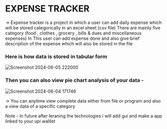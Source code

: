 <h1>EXPENSE TRACKER</h1>
-> Expense tracker is a project in which a user can add daily expense which will be stored categorically in an excel sheet (csv file) 
   There are mainly five category (food , clothes , grocery , bills & dues and miscellaneous expenses)
   In This user can add expense done and also give brief description of the expense which will also be stored in the file 
 <h3> Here is how data is stored in tabular form</h3> 



![Screenshot 2024-06-05 222000](https://github.com/saurabhjha05/Expense-tracker-project/assets/72244568/8caea310-89bc-42f7-a0e7-03f46bdc7036)

<h3>Then you can also view pie chart analysis of your data -</h3> 

![Screenshot 2024-06-04 171746](https://github.com/saurabhjha05/Expense-tracker-project/assets/72244568/a6a5bf65-188d-409f-ac59-8c08237ae4b1)

-> You can anytime view complete data either from file or program and also a view data of a specific category

Note - In future after leraning the technologies i will add gui and make a app linked to your upi walllet
  
